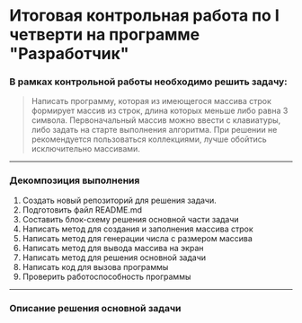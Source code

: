# Итоговая контрольная работа по I четверти на программе "Разработчик"

### В рамках контрольной работы необходимо решить задачу:
> Написать программу, которая из имеющегося массива строк формирует массив из строк, длина которых меньше либо равна 3 символа. Первоначальный массив можно ввести с клавиатуры, либо задать на старте выполнения алгоритма. При решении не рекомендуется пользоваться коллекциями, лучше обойтись исключительно массивами.
* * * 
### Декомпозиция выполнения
1.	Создать новый репозиторий для решения задачи.
2.	Подготовить файл README.md
3.	Составить блок-схему решения основной части задачи
4.	Написать метод для создания и заполнения массива строк
5.	Написать метод для генерации числа с размером массива
6.	Написать метод для вывода массива на экран
7.	Написать метод для решения основной задачи
8.	Написать код для вызова программы
9.	Проверить работоспособность программы
* * *
### Описание решения основной задачи






